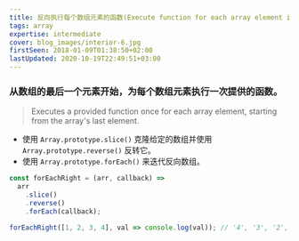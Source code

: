 ```yaml
---
title: 反向执行每个数组元素的函数(Execute function for each array element in reverse)
tags: array
expertise: intermediate
cover: blog_images/interior-6.jpg
firstSeen: 2018-01-09T01:38:50+02:00
lastUpdated: 2020-10-19T22:49:51+03:00
---
```


### 从数组的最后一个元素开始，为每个数组元素执行一次提供的函数。
> Executes a provided function once for each array element, starting from the array's last element.

- 使用 `Array.prototype.slice()` 克隆给定的数组并使用 `Array.prototype.reverse()` 反转它。
- 使用 `Array.prototype.forEach()` 来迭代反向数组。

```js
const forEachRight = (arr, callback) =>
  arr
    .slice()
    .reverse()
    .forEach(callback);
```

```js
forEachRight([1, 2, 3, 4], val => console.log(val)); // '4', '3', '2', '1'
```
